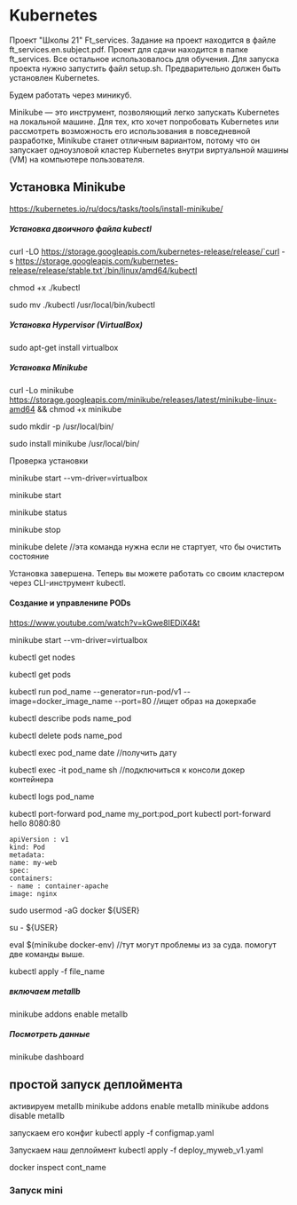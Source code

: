 # Kubernetes

Проект "Школы 21" Ft_services. Задание на проект находится в файле ft_services.en.subject.pdf. Проект для сдачи находится в папке ft_services. Все остальное использовалось для обучения. Для запуска проекта нужно запустить файл setup.sh. Предварительно должен быть установлен Kubernetes.

Будем работать через миникуб.

Minikube — это инструмент, позволяющий легко запускать Kubernetes на локальной машине. 
Для тех, кто хочет попробовать Kubernetes или рассмотреть возможность его использования в повседневной разработке, 
Minikube станет отличным вариантом, потому что он запускает одноузловой кластер Kubernetes внутри виртуальной машины (VM) 
на компьютере пользователя.

## Установка Minikube
https://kubernetes.io/ru/docs/tasks/tools/install-minikube/

##### Установка двоичного файла kubectl
curl -LO https://storage.googleapis.com/kubernetes-release/release/`curl -s https://storage.googleapis.com/kubernetes-release/release/stable.txt`/bin/linux/amd64/kubectl

chmod +x ./kubectl

sudo mv ./kubectl /usr/local/bin/kubectl

##### Установка Hypervisor (VirtualBox)

sudo apt-get install virtualbox

##### Установка Minikube
curl -Lo minikube https://storage.googleapis.com/minikube/releases/latest/minikube-linux-amd64 && chmod +x minikube

sudo mkdir -p /usr/local/bin/

sudo install minikube /usr/local/bin/

Проверка установки

minikube start --vm-driver=virtualbox

minikube start

minikube status

minikube stop

minikube delete //эта команда нужна если не стартует, что бы очистить состояние

Установка завершена. Теперь вы можете работать со своим кластером через CLI-инструмент kubectl.

#### Создание и управленипе PODs
https://www.youtube.com/watch?v=kGwe8IEDiX4&t

minikube start --vm-driver=virtualbox

kubectl get nodes

kubectl get pods

kubectl run pod_name --generator=run-pod/v1 --image=docker_image_name --port=80  //ищет образ на докерхабе

kubectl describe pods name_pod

kubectl delete pods name_pod

kubectl exec pod_name date //получить дату 

kubectl exec -it pod_name sh //подключиться к консоли докер контейнера

kubectl logs pod_name 

kubectl port-forward pod_name my_port:pod_port
kubectl port-forward hello 8080:80

````
apiVersion : v1
kind: Pod
metadata:
name: my-web
spec:
containers:
- name : container-apache
image: nginx
````

sudo usermod -aG docker ${USER}

su - ${USER}

eval $(minikube docker-env) //тут могут проблемы из за суда. помогут две команды выше.

kubectl apply -f file_name 

##### включаем metallb
minikube addons enable metallb

##### Посмотреть данные
minikube dashboard


## простой запуск деплоймента
активируем metallb
minikube addons enable metallb
minikube addons disable metallb

запускаем его конфиг
kubectl apply -f configmap.yaml 

Запускаем наш деплоймент
kubectl apply -f deploy_myweb_v1.yaml

docker inspect cont_name

### Запуск mini


  





